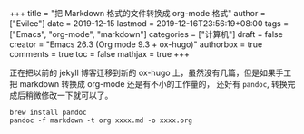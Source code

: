 +++
title = "把 Markdown 格式的文件转换成 org-mode 格式"
author = ["Evilee"]
date = 2019-12-15
lastmod = 2019-12-16T23:56:19+08:00
tags = ["Emacs", "org-mode", "markdown"]
categories = ["计算机"]
draft = false
creator = "Emacs 26.3 (Org mode 9.3 + ox-hugo)"
authorbox = true
comments = true
toc = false
mathjax = true
+++

正在把以前的 jekyll 博客迁移到新的 ox-hugo 上，虽然没有几篇，但是如果手工把
markdown 转换成 org-mode 还是有不小的工作量的， 还好有 `pandoc`, 转换完成后稍微修改一下就可以了。
<!--more-->

```text
brew install pandoc
pandoc -f markdown -t org xxxx.md -o xxxx.org
```
